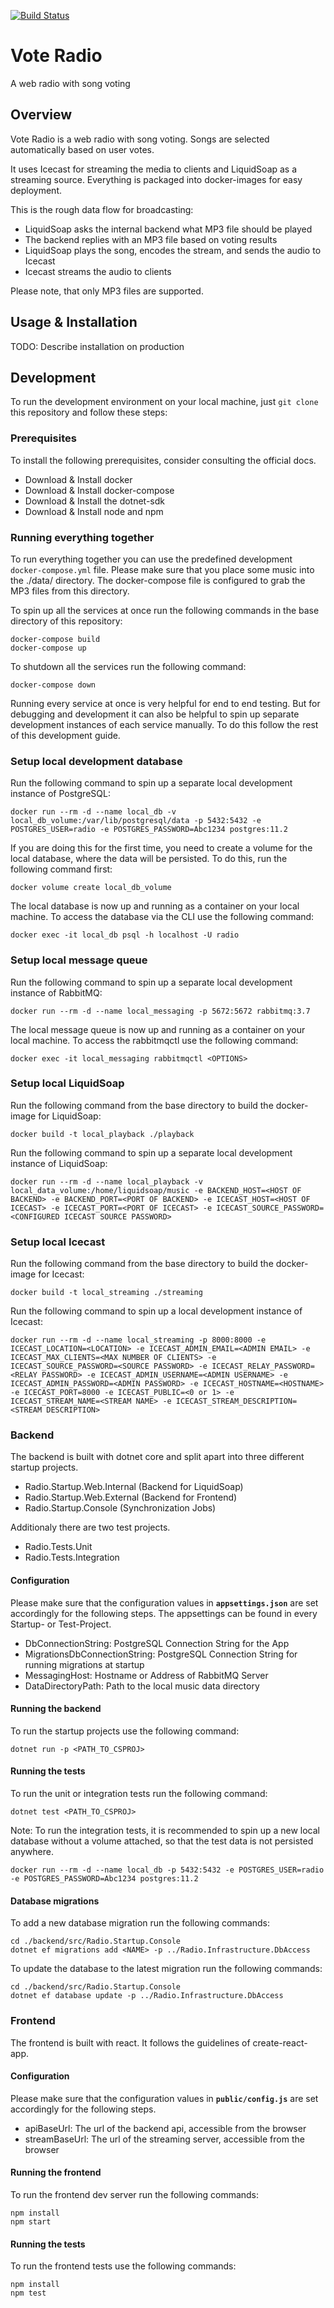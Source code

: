 [![Build Status](https://travis-ci.org/michaelguenter/vote-radio.svg?branch=master)](https://travis-ci.org/michaelguenter/vote-radio)

# Vote Radio
A web radio with song voting

## Overview
Vote Radio is a web radio with song voting. Songs are selected automatically based on user votes.

It uses Icecast for streaming the media to clients and LiquidSoap as a streaming source.
Everything is packaged into docker-images for easy deployment.

This is the rough data flow for broadcasting:
- LiquidSoap asks the internal backend what MP3 file should be played
- The backend replies with an MP3 file based on voting results
- LiquidSoap plays the song, encodes the stream, and sends the audio to Icecast
- Icecast streams the audio to clients

Please note, that only MP3 files are supported.

## Usage & Installation
TODO: Describe installation on production

## Development
To run the development environment on your local machine, just `git clone` this repository and follow these steps:

### Prerequisites
To install the following prerequisites, consider consulting the official docs.

- Download & Install docker
- Download & Install docker-compose
- Download & Install the dotnet-sdk
- Download & Install node and npm

### Running everything together
To run everything together you can use the predefined development `docker-compose.yml` file. Please make sure that you place some music into the ./data/ directory. The docker-compose file is configured to grab the MP3 files from this directory.

To spin up all the services at once run the following commands in the base directory of this repository:

`docker-compose build`  
`docker-compose up`

To shutdown all the services run the following command:

`docker-compose down`

Running every service at once is very helpful for end to end testing. But for debugging and development it can also be helpful to spin up separate development instances of each service manually. To do this follow the rest of this development guide.

### Setup local development database
Run the following command to spin up a separate local development instance of PostgreSQL:

`docker run --rm -d --name local_db -v local_db_volume:/var/lib/postgresql/data -p 5432:5432 -e POSTGRES_USER=radio -e POSTGRES_PASSWORD=Abc1234 postgres:11.2`

If you are doing this for the first time, you need to create a volume for the local database, where the data will be persisted. To do this, run the following command first:

`docker volume create local_db_volume`

The local database is now up and running as a container on your local machine. To access the database via the CLI use the following command:

`docker exec -it local_db psql -h localhost -U radio`

### Setup local message queue
Run the following command to spin up a separate local development instance of RabbitMQ:

`docker run --rm -d --name local_messaging -p 5672:5672 rabbitmq:3.7`

The local message queue is now up and running as a container on your local machine. To access the rabbitmqctl use the following command:

`docker exec -it local_messaging rabbitmqctl <OPTIONS>`

### Setup local LiquidSoap
Run the following command from the base directory to build the docker-image for LiquidSoap:

`docker build -t local_playback ./playback`

Run the following command to spin up a separate local development instance of LiquidSoap:

`docker run --rm -d --name local_playback -v local_data_volume:/home/liquidsoap/music -e BACKEND_HOST=<HOST OF BACKEND> -e BACKEND_PORT=<PORT OF BACKEND> -e ICECAST_HOST=<HOST OF ICECAST> -e ICECAST_PORT=<PORT OF ICECAST> -e ICECAST_SOURCE_PASSWORD=<CONFIGURED ICECAST SOURCE PASSWORD>`

### Setup local Icecast
Run the following command from the base directory to build the docker-image for Icecast:

`docker build -t local_streaming ./streaming`

Run the following command to spin up a local development instance of Icecast:

`docker run --rm -d --name local_streaming -p 8000:8000 -e ICECAST_LOCATION=<LOCATION> -e ICECAST_ADMIN_EMAIL=<ADMIN EMAIL> -e ICECAST_MAX_CLIENTS=<MAX NUMBER OF CLIENTS> -e ICECAST_SOURCE_PASSWORD=<SOURCE PASSWORD> -e ICECAST_RELAY_PASSWORD=<RELAY PASSWORD> -e ICECAST_ADMIN_USERNAME=<ADMIN USERNAME> -e ICECAST_ADMIN_PASSWORD=<ADMIN PASSWORD> -e ICECAST_HOSTNAME=<HOSTNAME> -e ICECAST_PORT=8000 -e ICECAST_PUBLIC=<0 or 1> -e ICECAST_STREAM_NAME=<STREAM NAME> -e ICECAST_STREAM_DESCRIPTION=<STREAM DESCRIPTION>`

### Backend
The backend is built with dotnet core and split apart into three different startup projects.
- Radio.Startup.Web.Internal (Backend for LiquidSoap)
- Radio.Startup.Web.External (Backend for Frontend)
- Radio.Startup.Console (Synchronization Jobs)

Additionaly there are two test projects.
- Radio.Tests.Unit
- Radio.Tests.Integration

#### Configuration
Please make sure that the configuration values in **`appsettings.json`** are set accordingly for the following steps.
The appsettings can be found in every Startup- or Test-Project. 

- DbConnectionString: PostgreSQL Connection String for the App
- MigrationsDbConnectionString: PostgreSQL Connection String for running migrations at startup
- MessagingHost: Hostname or Address of RabbitMQ Server
- DataDirectoryPath: Path to the local music data directory

#### Running the backend
To run the startup projects use the following command:

`dotnet run -p <PATH_TO_CSPROJ>`

#### Running the tests
To run the unit or integration tests run the following command:

`dotnet test <PATH_TO_CSPROJ>`

Note: To run the integration tests, it is recommended to spin up a new local database without a volume attached, so that the test data is not persisted anywhere.

`docker run --rm -d --name local_db -p 5432:5432 -e POSTGRES_USER=radio -e POSTGRES_PASSWORD=Abc1234 postgres:11.2`

#### Database migrations
To add a new database migration run the following commands:

`cd ./backend/src/Radio.Startup.Console`  
`dotnet ef migrations add <NAME> -p ../Radio.Infrastructure.DbAccess`

To update the database to the latest migration run the following commands:

`cd ./backend/src/Radio.Startup.Console`  
`dotnet ef database update -p ../Radio.Infrastructure.DbAccess`

### Frontend
The frontend is built with react. It follows the guidelines of create-react-app.

#### Configuration
Please make sure that the configuration values in **`public/config.js`** are set accordingly for the following steps.

- apiBaseUrl: The url of the backend api, accessible from the browser
- streamBaseUrl: The url of the streaming server, accessible from the browser

#### Running the frontend
To run the frontend dev server run the following commands:

`npm install`  
`npm start`

#### Running the tests
To run the frontend tests use the following commands:

`npm install`  
`npm test`

